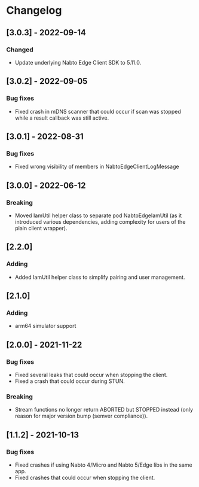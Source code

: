 # Changelog

## [3.0.3] - 2022-09-14

### Changed

* Update underlying Nabto Edge Client SDK to 5.11.0.

## [3.0.2] - 2022-09-05

### Bug fixes

* Fixed crash in mDNS scanner that could occur if scan was stopped while a result callback was still active.

## [3.0.1] - 2022-08-31

### Bug fixes

* Fixed wrong visibility of members in NabtoEdgeClientLogMessage

## [3.0.0] - 2022-06-12

### Breaking

* Moved IamUtil helper class to separate pod NabtoEdgeIamUtil (as it introduced various dependencies, adding complexity for users of the plain client wrapper).

## [2.2.0]

### Adding

* Added IamUtil helper class to simplify pairing and user management.

## [2.1.0]

### Adding

* arm64 simulator support

## [2.0.0] - 2021-11-22

### Bug fixes
 * Fixed several leaks that could occur when stopping the client.
 * Fixed a crash that could occur during STUN.

### Breaking
 * Stream functions no longer return ABORTED but STOPPED instead (only reason for major version bump (semver compliance)).

## [1.1.2] - 2021-10-13

### Bug fixes
 * Fixed crashes if using Nabto 4/Micro and Nabto 5/Edge libs in the same app.
 * Fixed crashes that could occur when stopping the client.
